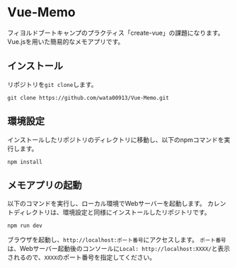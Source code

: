 # Vue-Memo
フィヨルドブートキャンプのプラクティス「create-vue」の課題になります。
Vue.jsを用いた簡易的なメモアプリです。
## インストール
リポジトリを`git clone`します。
```
git clone https://github.com/wata00913/Vue-Memo.git
```

## 環境設定
インストールしたリポジトリのディレクトリに移動し、以下のnpmコマンドを実行します。
```
npm install
```

## メモアプリの起動
以下のコマンドを実行し、ローカル環境でWebサーバーを起動します。
カレントディレクトリは、環境設定と同様にインストールしたリポジトリです。
```
npm run dev
```

ブラウザを起動し、`http://localhost:ポート番号`にアクセスします。
`ポート番号`は、Webサーバー起動後のコンソールに`Local: http://localhost:XXXX/`と表示されるので、`XXXX`のポート番号を指定してください。
